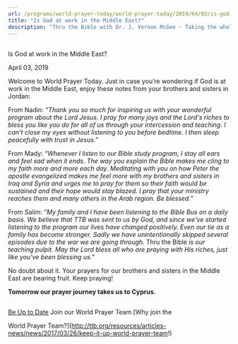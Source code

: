 ```yaml
---
url: /programs/world-prayer-today/world-prayer-today/2019/04/03/is-god-at-work-in-the-middle-east
title: "Is God at work in the Middle East?"
description: "Thru the Bible with Dr. J. Vernon McGee - Taking the whole Word to the whole world"
---
```







## 
 Is God at work in the Middle East?


April 03, 2019




Welcome to World Prayer Today. Just in case you’re wondering if God is at work in the Middle East, enjoy these notes from your brothers and sisters in Jordan: 


From Nadin: *“Thank you so much for inspiring us with your wonderful program about the Lord Jesus. I pray for many joys and the Lord's riches to bless you like you do for all of us through your intercession and teaching. I can't close my eyes without listening to you before bedtime. I then sleep peacefully with trust in Jesus.”* 


From Mady: *“Whenever I listen to our Bible study program, I stay all ears and feel sad when it ends. The way you explain the Bible makes me cling to my faith more and more each day. Meditating with you on how Peter the apostle evangelized makes me feel more with my brothers and sisters in Iraq and Syria and urges me to pray for them so their faith would be sustained and their hope would stay blazed. I pray that your ministry reaches them and many others in the Arab region. Be blessed.”* 


From Salim: “*My family and I have been listening to the Bible Bus on a daily basis. We believe that TTB was sent to us by God, and since we've started listening to the program our lives have changed positively. Even our tie as a family has become stronger. Sadly we have unintentionally skipped several episodes due to the war we are going through.* Thru the Bible *is our teaching pulpit. May the Lord bless all who are praying with His riches, just like you've been blessing us.”* 


No doubt about it. Your prayers for our brothers and sisters in the Middle East are bearing fruit. Keep praying!


**Tomorrow our prayer journey takes us to Cyprus.**







## 




[Be Up to Date](http://feeds.feedburner.com/WorldPrayerToday "World Prayer Today RSS Feed")
Join our World Prayer Team
[Why join the  

World Prayer Team?](http://ttb.org/resources/articles-news/news/2017/03/26/keep-it-up-world-prayer-team!)




